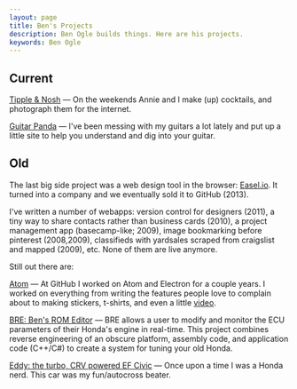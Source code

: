 ```yaml
---
layout: page
title: Ben's Projects
description: Ben Ogle builds things. Here are his projects.
keywords: Ben Ogle
---
```


Current
-------

[Tipple & Nosh](https://www.instagram.com/tippleandnosh/) &mdash; On the weekends Annie and I make (up) cocktails, and photograph them for the internet.

[Guitar Panda](http://guitarpanda.com) &mdash; I've been messing with my guitars a lot lately and put up a little site to help you understand and dig into your guitar.

Old
---

The last big side project was a web design tool in the browser: [Easel.io](http://easel.io). It turned into a company and we eventually sold it to GitHub (2013).

I've written a number of webapps: version control for designers (2011), a tiny
way to share contacts rather than business cards (2010), a project management
app (basecamp-like; 2009), image bookmarking before pinterest (2008,2009),
classifieds with yardsales scraped from craigslist and mapped (2009), etc. None of them are live anymore.

Still out there are:

[Atom](https://atom.io) &mdash; At GitHub I worked on Atom and Electron for a couple years. I worked on everything from writing the features people love to complain about to making stickers, t-shirts, and even a little [video](https://youtu.be/Y7aEiVwBAdk).

[BRE: Ben's ROM Editor](/projects/bre.html) &mdash; BRE allows a user to
modify and monitor the ECU parameters of their Honda's engine in real-time.
This project combines reverse engineering of an obscure platform, assembly
code, and application code (C++/C#) to create a system for tuning your old
Honda.

[Eddy: the turbo, CRV powered EF Civic](/projects/eddy.html) &mdash; Once upon
a time I was a Honda nerd. This car was my fun/autocross beater.
